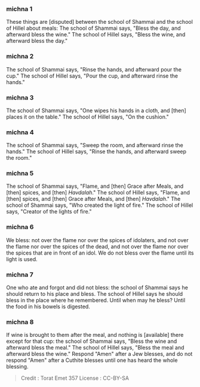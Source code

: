 
### michna 1
These things are [disputed] between the school of Shammai and the school of Hillel about meals: The school of Shammai says, "Bless the day, and afterward bless the wine." The school of Hillel says, "Bless the wine, and afterward bless the day."

### michna 2
The school of Shammai says, "Rinse the hands, and afterward pour the cup." The school of Hillel says, "Pour the cup, and afterward rinse the hands."

### michna 3
The school of Shammai says, "One wipes his hands in a cloth, and [then] places it on the table." The school of Hillel says, "On the cushion."

### michna 4
The school of Shammai says, "Sweep the room, and afterward rinse the hands." The school of Hillel says, "Rinse the hands, and afterward sweep the room."

### michna 5
The school of Shammai says, "Flame, and [then] Grace after Meals, and [then] spices, and [then] _Havdalah_." The school of Hillel says, "Flame, and [then] spices, and [then] Grace after Meals, and [then] _Havdalah_." The school of Shammai says, "Who created the light of fire." The school of Hillel says, "Creator of the lights of fire."

### michna 6
We bless: not over the flame nor over the spices of idolaters, and not over the flame nor over the spices of the dead, and not over the flame nor over the spices that are in front of an idol. We do not bless over the flame until its light is used.

### michna 7
One who ate and forgot and did not bless: the school of Shammai says he should return to his place and bless. The school of Hillel says he should bless in the place where he remembered. Until when may he bless? Until the food in his bowels is digested.

### michna 8
If wine is brought to them after the meal, and nothing is [available] there except for that cup: the school of Shammai says, "Bless the wine and afterward bless the meal." The school of Hillel says, "Bless the meal and afterward bless the wine."  Respond "Amen" after a Jew blesses, and do not respond "Amen" after a Cuthite blesses until one has heard the whole blessing.

>Credit : Torat Emet 357
>License : CC-BY-SA 